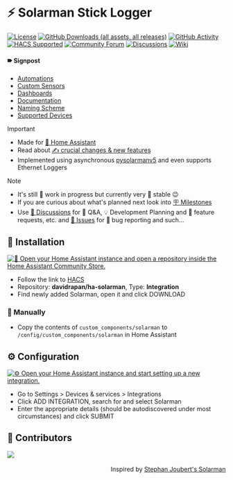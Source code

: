 # ⚡ Solarman Stick Logger

[![License](https://img.shields.io/github/license/davidrapan/ha-solarman)](https://github.com/davidrapan/ha-solarman/blob/main/license)
[![GitHub Downloads (all assets, all releases)](https://img.shields.io/github/downloads/davidrapan/ha-solarman/total)](https://github.com/davidrapan/ha-solarman/releases)
[![GitHub Activity](https://img.shields.io/github/commit-activity/y/davidrapan/ha-solarman?label=commits)](https://github.com/davidrapan/ha-solarman/commits/main)
[![HACS Supported](https://img.shields.io/badge/HACS-Supported-03a9f4)](https://github.com/custom-components/hacs)
[![Community Forum](https://img.shields.io/badge/community-forum-03a9f4)](https://community.home-assistant.io/t/solarman-stick-logger-by-david-rapan)
[![Discussions](https://img.shields.io/badge/discussions-orange)](https://github.com/davidrapan/ha-solarman/discussions)
[![Wiki](https://img.shields.io/badge/wiki-8A2BE2)](https://github.com/davidrapan/ha-solarman/wiki)

#### 🠶 Signpost
- [Automations](https://github.com/davidrapan/ha-solarman/wiki/Automations)
- [Custom Sensors](https://github.com/davidrapan/ha-solarman/wiki/Custom-Sensors)
- [Dashboards](https://github.com/davidrapan/ha-solarman/wiki/Dashboards)
- [Documentation](https://github.com/davidrapan/ha-solarman/wiki/Documentation)
- [Naming Scheme](https://github.com/davidrapan/ha-solarman/wiki/Naming-Scheme)
- [Supported Devices](https://github.com/davidrapan/ha-solarman/wiki/Supported-Devices)

> [!IMPORTANT]  
> - Made for [🏡 Home Assistant](https://www.home-assistant.io/)  
> - Read about [✍ crucial changes & new features](https://github.com/davidrapan/ha-solarman/wiki#-changes)  
> - Implemented using asynchronous [pysolarmanv5](https://github.com/jmccrohan/pysolarmanv5) and even supports Ethernet Loggers

> [!NOTE]  
> - It's still 🚧 work in progress  but currently very 🐎 stable 😉  
> - If you are curious about what's planned next look into [🪧 Milestones](https://github.com/davidrapan/ha-solarman/milestones)  
> - Use [💬 Discussions](https://github.com/davidrapan/ha-solarman/discussions) for 🙏 Q&A, 💡 Development Planning and 🎁 feature requests, etc. and [🚩 Issues](https://github.com/davidrapan/ha-solarman/issues) for 🐞 bug reporting and such...

## 🔌 Installation

[![🔌 Open your Home Assistant instance and open a repository inside the Home Assistant Community Store.](https://my.home-assistant.io/badges/hacs_repository.svg)](https://my.home-assistant.io/redirect/hacs_repository/?owner=davidrapan&repository=ha-solarman&category=integration)

- Follow the link to [HACS](https://hacs.xyz/docs/faq/custom_repositories/)
- Repository: **davidrapan/ha-solarman**, Type: **Integration**
- Find newly added Solarman, open it and click DOWNLOAD

### 🔨 Manually
- Copy the contents of `custom_components/solarman` to `/config/custom_components/solarman` in Home Assistant

## ⚙️ Configuration

[![⚙️ Open your Home Assistant instance and start setting up a new integration.](https://my.home-assistant.io/badges/config_flow_start.svg)](https://my.home-assistant.io/redirect/config_flow_start/?domain=solarman)

- Go to Settings > Devices & services > Integrations
- Click ADD INTEGRATION, search for and select Solarman
- Enter the appropriate details (should be autodiscovered under most circumstances) and click SUBMIT

## 👤 Contributors
<a href="https://github.com/davidrapan/ha-solarman/graphs/contributors">
  <img src="https://contrib.rocks/image?repo=davidrapan/ha-solarman" />
</a>
<br>
<br>
<div align="right">Inspired by <a href="https://github.com/StephanJoubert/home_assistant_solarman">Stephan Joubert's Solarman</div>
